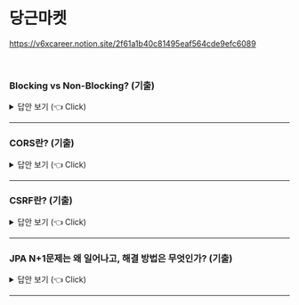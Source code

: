 # 당근마켓 
https://v6xcareer.notion.site/2f61a1b40c81495eaf564cde9efc6089

<br>


### Blocking vs Non-Blocking? (기출) 

<details>
   <summary> 답안 보기 (👈 Click)</summary>
[참고: https://base64.guru/]
   
+
</details>


-----------------------

### CORS란? (기출) 

<details>
   <summary> 답안 보기 (👈 Click)</summary>
[참고: https://base64.guru/]
   
+
</details>


-----------------------


### CSRF란? (기출) 

<details>
   <summary> 답안 보기 (👈 Click)</summary>
[참고: https://base64.guru/]
   
+
</details>


-----------------------

### JPA N+1문제는 왜 일어나고, 해결 방법은 무엇인가? (기출) 

<details>
   <summary> 답안 보기 (👈 Click)</summary>
[참고: https://base64.guru/]
   
+
</details>


-----------------------
